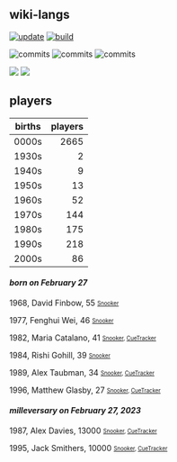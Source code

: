 ## wiki-langs
[![update](https://github.com/dreamerminsk/wiki-langs/actions/workflows/update-tables.yml/badge.svg)](https://github.com/dreamerminsk/wiki-langs/actions/workflows/update-tables.yml)
[![build](https://github.com/dreamerminsk/wiki-langs/actions/workflows/build.yml/badge.svg)](https://github.com/dreamerminsk/wiki-langs/actions/workflows/build.yml)

![commits](https://img.shields.io/github/commit-activity/y/dreamerminsk/wiki-langs)
![commits](https://img.shields.io/github/commit-activity/m/dreamerminsk/wiki-langs)
![commits](https://img.shields.io/github/commit-activity/w/dreamerminsk/wiki-langs)

![](https://img.shields.io/github/languages/code-size/dreamerminsk/wiki-langs)
![](https://img.shields.io/github/repo-size/dreamerminsk/wiki-langs)

## players
| births | players |
| :----: | ------: |
| 0000s | 2665 |
| 1930s | 2 |
| 1940s | 9 |
| 1950s | 13 |
| 1960s | 52 |
| 1970s | 144 |
| 1980s | 175 |
| 1990s | 218 |
| 2000s | 86 |

#### ***born on February 27***
1968, David Finbow, 55 <sub><sup>[Snooker](http://www.snooker.org/res/index.asp?player=2505)</sup></sub>

1977, Fenghui Wei, 46 <sub><sup>[Snooker](http://www.snooker.org/res/index.asp?player=2365)</sup></sub>

1982, Maria Catalano, 41 <sub><sup>[Snooker](http://www.snooker.org/res/index.asp?player=2119), [CueTracker](http://cuetracker.net/Players/maria-catalano/)</sup></sub>

1984, Rishi Gohill, 39 <sub><sup>[Snooker](http://www.snooker.org/res/index.asp?player=2453)</sup></sub>

1989, Alex Taubman, 34 <sub><sup>[Snooker](http://www.snooker.org/res/index.asp?player=156), [CueTracker](http://cuetracker.net/Players/alex-taubman/)</sup></sub>

1996, Matthew Glasby, 27 <sub><sup>[Snooker](http://www.snooker.org/res/index.asp?player=1301), [CueTracker](http://cuetracker.net/Players/matthew-glasby/)</sup></sub>


#### ***milleversary on February 27, 2023***
1987, Alex Davies, 13000 <sub><sup>[Snooker](http://www.snooker.org/res/index.asp?player=144), [CueTracker](http://cuetracker.net/Players/alex-davies/)</sup></sub>

1995, Jack Smithers, 10000 <sub><sup>[Snooker](http://www.snooker.org/res/index.asp?player=2053), [CueTracker](http://cuetracker.net/Players/jack-smithers/)</sup></sub>



